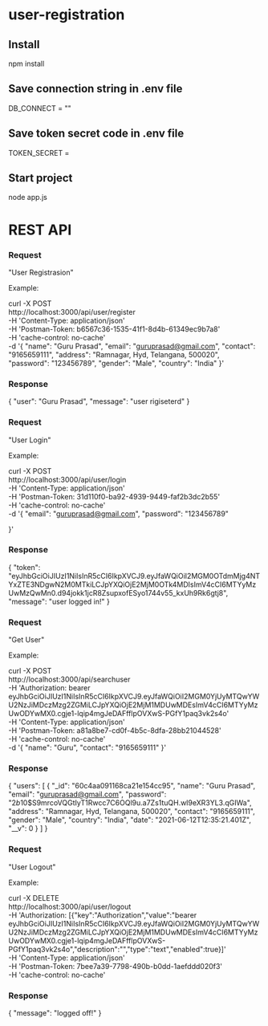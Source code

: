 # user-registration

## Install 
npm install

## Save connection string in .env file
DB_CONNECT = ""

## Save token secret code in .env file
TOKEN_SECRET = 

## Start project
node app.js


# REST API

### Request

"User Registrasion"

Example: 

curl -X POST \
  http://localhost:3000/api/user/register \
  -H 'Content-Type: application/json' \
  -H 'Postman-Token: b6567c36-1535-41f1-8d4b-61349ec9b7a8' \
  -H 'cache-control: no-cache' \
  -d '{
	"name": "Guru Prasad",
	"email": "guruprasad@gmail.com",
	"contact": "9165659111",
	"address": "Ramnagar, Hyd, Telangana, 500020",
	"password": "123456789",
	"gender": "Male",
	"country": "India"
}'


### Response
{
    "user": "Guru Prasad",
    "message": "user rigiseterd"
}

### Request

"User Login"


Example:

curl -X POST \
  http://localhost:3000/api/user/login \
  -H 'Content-Type: application/json' \
  -H 'Postman-Token: 31d110f0-ba92-4939-9449-faf2b3dc2b55' \
  -H 'cache-control: no-cache' \
  -d '{
	"email": "guruprasad@gmail.com",
	"password": "123456789"
	
}'

### Response

{
    "token": "eyJhbGciOiJIUzI1NiIsInR5cCI6IkpXVCJ9.eyJfaWQiOiI2MGM0OTdmMjg4NTYxZTE3NDgwN2M0MTkiLCJpYXQiOjE2MjM0OTk4MDIsImV4cCI6MTYyMzUwMzQwMn0.d94jokk1jcR8ZsupxofESyo1744v55_kxUh9Rk6gtj8",
    "message": "user logged in!"
}

### Request

"Get User"

Example:

curl -X POST \
  http://localhost:3000/api/searchuser \
  -H 'Authorization: bearer eyJhbGciOiJIUzI1NiIsInR5cCI6IkpXVCJ9.eyJfaWQiOiI2MGM0YjUyMTQwYWU2NzJiMDczMzg2ZGMiLCJpYXQiOjE2MjM1MDUwMDEsImV4cCI6MTYyMzUwODYwMX0.cgje1-lqip4mgJeDAFfflpOVXwS-PGfY1paq3vk2s4o' \
  -H 'Content-Type: application/json' \
  -H 'Postman-Token: a81a8be7-cd0f-4b5c-8dfa-28bb21044528' \
  -H 'cache-control: no-cache' \
  -d '{
		"name": "Guru",
		"contact": "9165659111"
}'


### Response
{
    "users": [
        {
            "_id": "60c4aa091168ca21e154cc95",
            "name": "Guru Prasad",
            "email": "guruprasad@gmail.com",
            "password": "$2b$10$S9mrcoVQGtIyT1Rwcc7C6OQl9u.a7Zs1tuQH.wl9eXR3YL3.qGIWa",
            "address": "Ramnagar, Hyd, Telangana, 500020",
            "contact": "9165659111",
            "gender": "Male",
            "country": "India",
            "date": "2021-06-12T12:35:21.401Z",
            "__v": 0
        }
    ]
}


### Request

"User Logout"

Example:

curl -X DELETE \
  http://localhost:3000/api/user/logout \
  -H 'Authorization: [{"key":"Authorization","value":"bearer eyJhbGciOiJIUzI1NiIsInR5cCI6IkpXVCJ9.eyJfaWQiOiI2MGM0YjUyMTQwYWU2NzJiMDczMzg2ZGMiLCJpYXQiOjE2MjM1MDUwMDEsImV4cCI6MTYyMzUwODYwMX0.cgje1-lqip4mgJeDAFfflpOVXwS-PGfY1paq3vk2s4o","description":"","type":"text","enabled":true}]' \
  -H 'Content-Type: application/json' \
  -H 'Postman-Token: 7bee7a39-7798-490b-b0dd-1aefddd020f3' \
  -H 'cache-control: no-cache'

  
  ### Response

  {
    "message": "logged off!"
}


